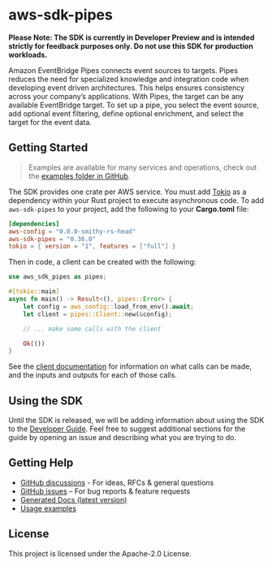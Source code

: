 # aws-sdk-pipes

**Please Note: The SDK is currently in Developer Preview and is intended strictly for
feedback purposes only. Do not use this SDK for production workloads.**

Amazon EventBridge Pipes connects event sources to targets. Pipes reduces the need for specialized knowledge and integration code when developing event driven architectures. This helps ensures consistency across your company’s applications. With Pipes, the target can be any available EventBridge target. To set up a pipe, you select the event source, add optional event filtering, define optional enrichment, and select the target for the event data.

## Getting Started

> Examples are available for many services and operations, check out the
> [examples folder in GitHub](https://github.com/awslabs/aws-sdk-rust/tree/main/examples).

The SDK provides one crate per AWS service. You must add [Tokio](https://crates.io/crates/tokio)
as a dependency within your Rust project to execute asynchronous code. To add `aws-sdk-pipes` to
your project, add the following to your **Cargo.toml** file:

```toml
[dependencies]
aws-config = "0.0.0-smithy-rs-head"
aws-sdk-pipes = "0.36.0"
tokio = { version = "1", features = ["full"] }
```

Then in code, a client can be created with the following:

```rust
use aws_sdk_pipes as pipes;

#[tokio::main]
async fn main() -> Result<(), pipes::Error> {
    let config = aws_config::load_from_env().await;
    let client = pipes::Client::new(&config);

    // ... make some calls with the client

    Ok(())
}
```

See the [client documentation](https://docs.rs/aws-sdk-pipes/latest/aws_sdk_pipes/client/struct.Client.html)
for information on what calls can be made, and the inputs and outputs for each of those calls.

## Using the SDK

Until the SDK is released, we will be adding information about using the SDK to the
[Developer Guide](https://docs.aws.amazon.com/sdk-for-rust/latest/dg/welcome.html). Feel free to suggest
additional sections for the guide by opening an issue and describing what you are trying to do.

## Getting Help

* [GitHub discussions](https://github.com/awslabs/aws-sdk-rust/discussions) - For ideas, RFCs & general questions
* [GitHub issues](https://github.com/awslabs/aws-sdk-rust/issues/new/choose) – For bug reports & feature requests
* [Generated Docs (latest version)](https://awslabs.github.io/aws-sdk-rust/)
* [Usage examples](https://github.com/awslabs/aws-sdk-rust/tree/main/examples)

## License

This project is licensed under the Apache-2.0 License.

